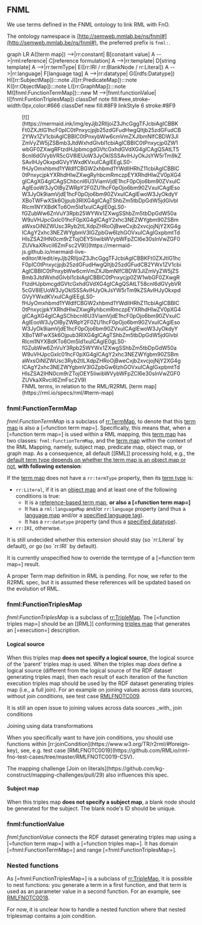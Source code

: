## FNML

We use terms defined in the <a>FNML</a> ontology to link <a>RML</a> with <a>FnO</a>.

The ontology namespace is [http://semweb.mmlab.be/ns/fnml#](http://semweb.mmlab.be/ns/fnml#),
the preferred prefix is `fnml:`.

<div class="mermaid remove">
graph LR
    A([term map]) -->|rr:constant| B[constant value]
    A -->|rml:reference| C[reference formulation]
    A -->|rr:template| D[string template]
    A -->|rr:termType| E([rr:IRI / rr:BlankNode / rr:Literal])
    A -->|rr:language| F[language tag]
    A -->|rr:datatype| G([rdfs:Datatype])
    H([rr:SubjectMap]):::note
    J([rr:PredicateMap]):::note
    K([rr:ObjectMap]):::note
    L([rr:GraphMap]):::note
    M([fnml:FunctionTermMap]):::new
    M -->|fnml:functionValue| I([fnml:FuntionTriplesMap])
    classDef note fill:#eee,stroke-width:0px,color:#666
    classDef new fill:#8F9
    linkStyle 6 stroke:#8F9
</div>

<figure data-format="markdown">
[![](https://mermaid.ink/img/eyJjb2RlIjoiZ3JhcGggTFJcbiAgICBBKFt0ZXJtIG1hcF0pIC0tPnxycjpjb25zdGFudHwgQltjb25zdGFudCB2YWx1ZV1cbiAgICBBIC0tPnxybWw6cmVmZXJlbmNlfCBDW3JlZmVyZW5jZSBmb3JtdWxhdGlvbl1cbiAgICBBIC0tPnxycjp0ZW1wbGF0ZXwgRFtzdHJpbmcgdGVtcGxhdGVdXG4gICAgQSAtLT58cnI6dGVybVR5cGV8IEUoW3JyOklSSSAvIHJyOkJsYW5rTm9kZSAvIHJyOkxpdGVyYWxdKVxuICAgIEEgLS0-fHJyOmxhbmd1YWdlfCBGW2xhbmd1YWdlIHRhZ11cbiAgICBBIC0tPnxycjpkYXRhdHlwZXwgRyhbcmRmczpEYXRhdHlwZV0pXG4gICAgXG4gICAgSChbcnI6U3ViamVjdE1hcF0pOjo6bm90ZVxuICAgIEooW3JyOlByZWRpY2F0ZU1hcF0pOjo6bm90ZVxuICAgIEsoW3JyOk9iamVjdE1hcF0pOjo6bm90ZVxuICAgIEwoW3JyOkdyYXBoTWFwXSk6Ojpub3RlXG4gICAgTShbZm5tbDpGdW5jdGlvblRlcm1NYXBdKTo6Om5ld1xuICAgIE0gLS0-fGZubWw6ZnVuY3Rpb25WYWx1ZXwgSShbZm5tbDpGdW50aW9uVHJpcGxlc01hcF0pXG4gICAgY2xhc3NEZWYgbm90ZSBmaWxsOiNlZWUsc3Ryb2tlLXdpZHRoOjBweCxjb2xvcjojNjY2XG4gICAgY2xhc3NEZWYgbmV3IGZpbGw6IzhGOVxuICAgIGxpbmtTdHlsZSA2IHN0cm9rZTojOEY5IiwibWVybWFpZCI6e30sInVwZGF0ZUVkaXRvciI6ZmFsc2V9)](https://mermaid-js.github.io/mermaid-live-editor/#/edit/eyJjb2RlIjoiZ3JhcGggTFJcbiAgICBBKFt0ZXJtIG1hcF0pIC0tPnxycjpjb25zdGFudHwgQltjb25zdGFudCB2YWx1ZV1cbiAgICBBIC0tPnxybWw6cmVmZXJlbmNlfCBDW3JlZmVyZW5jZSBmb3JtdWxhdGlvbl1cbiAgICBBIC0tPnxycjp0ZW1wbGF0ZXwgRFtzdHJpbmcgdGVtcGxhdGVdXG4gICAgQSAtLT58cnI6dGVybVR5cGV8IEUoW3JyOklSSSAvIHJyOkJsYW5rTm9kZSAvIHJyOkxpdGVyYWxdKVxuICAgIEEgLS0-fHJyOmxhbmd1YWdlfCBGW2xhbmd1YWdlIHRhZ11cbiAgICBBIC0tPnxycjpkYXRhdHlwZXwgRyhbcmRmczpEYXRhdHlwZV0pXG4gICAgXG4gICAgSChbcnI6U3ViamVjdE1hcF0pOjo6bm90ZVxuICAgIEooW3JyOlByZWRpY2F0ZU1hcF0pOjo6bm90ZVxuICAgIEsoW3JyOk9iamVjdE1hcF0pOjo6bm90ZVxuICAgIEwoW3JyOkdyYXBoTWFwXSk6Ojpub3RlXG4gICAgTShbZm5tbDpGdW5jdGlvblRlcm1NYXBdKTo6Om5ld1xuICAgIE0gLS0-fGZubWw6ZnVuY3Rpb25WYWx1ZXwgSShbZm5tbDpGdW50aW9uVHJpcGxlc01hcF0pXG4gICAgY2xhc3NEZWYgbm90ZSBmaWxsOiNlZWUsc3Ryb2tlLXdpZHRoOjBweCxjb2xvcjojNjY2XG4gICAgY2xhc3NEZWYgbmV3IGZpbGw6IzhGOVxuICAgIGxpbmtTdHlsZSA2IHN0cm9rZTojOEY5IiwibWVybWFpZCI6e30sInVwZGF0ZUVkaXRvciI6ZmFsc2V9)
<figcaption>FNML terms, in relation to the RML/R2RML [term map](https://rml.io/specs/rml/#term-map)</figcaption>
</figure>

### fnml:FunctionTermMap

<dfn>fnml:FunctionTermMap</dfn> is a subclass of [rr:TermMap](http://www.w3.org/ns/r2rml#TermMap),
to denote that this [term map](https://rml.io/specs/rml/#term-map) is also a [=function term map=].
Specifically, this means that, when a [=function term map=] is used within a <a>RML mapping</a>,
this [term map](https://rml.io/specs/rml/#term-map) has two classes: `fnml:FunctionTermMap`, and the [term map](https://rml.io/specs/rml/#term-map) within the context of the RML Mapping,
namely, subject map, predicate map, object map, or graph map.
As a consequence, all default [[RML]] processing hold, e.g.,
the [default term type depends on whether the term map is an object map or not](https://rml.io/specs/rml/#termtype),
**with following extension**:

If the [term map](https://rml.io/specs/rml/#term-map) does not have a `rr:termType` property, then its [term type](https://rml.io/specs/rml/#term-type) is:
* `rr:Literal`, if it is an [object map](https://www.w3.org/TR/r2rml/#dfn-object-map) and at least one of the following conditions is true:
   * It is a [reference-based term map](https://rml.io/specs/rml/#reference-valued-term-map),  **or also a [=function term map=]**
   * It has a `rml:languageMap` and/or `rr:language` property (and thus a [language map](https://rml.io/specs/rml/#language-map) and/or a [specified language tag](https://rml.io/specs/rml/#specified-language-tag)).
   * It has a `rr:datatype` property (and thus a [specified datatype](https://rml.io/specs/rml/#specified-datatype)).
* `rr:IRI`, otherwise.

<p class="issue" data-number="5" data-format="markdown">
It is still undecided whether this extension should stay (so `rr:Literal` by default),
or go (so `rr:IRI` by default).
</p>

<p class="issue" data-number="7" data-format="markdown">
It is currently unspecified how to override the termtype of a [=function term map=] result.
</p>

<p class="issue" data-number="12" data-format="markdown">
A proper Term map definition in RML is pending.
For now, we refer to the R2RML spec, but it is assumed these references will be updated based on the evolution of RML.
</p>

### fnml:FunctionTriplesMap

<dfn>fnml:FunctionTriplesMap</dfn> is a subclass of [rr:TripleMap](http://www.w3.org/ns/r2rml#TriplesMap).
The [=function triples map=] should be an [[RML]] conforming [triples map](https://rml.io/specs/rml/#triples-map)
that generates an [=execution=] description.

#### Logical source

When this triples map **does not specify a logical source**, the logical source of the 'parent' triples map is used.
When the triples map _does_ define a logical source (different from the logical source of the RDF dataset generating triples map),
then each result of each iteration of the function execution triples map should be used by the RDF dataset generating triples map
(i.e., a full join).
For an example on joining values across data sources, without join conditions, see test case [RMLFNOTC009](https://github.com/RMLio/rml-fno-test-cases/tree/master/RMLFNOTC0009-CSV).

<p class="issue" data-number="2" data-format="markdown">
It is still an open issue to joining values across data sources _with_ join conditions
</p>

<div class="practice">

<span class="practicelab">Joining using data transformations</span>

<p class="practicedesc" data-format="markdown">When you specifically want to have join conditions, you should use functions within [rr:joinCondition](https://www.w3.org/TR/r2rml/#foreign-key),
see, e.g. test case [RMLFNOTC0019](https://github.com/RMLio/rml-fno-test-cases/tree/master/RMLFNOTC0019-CSV).
</p>
</div>

<p class="issue" data-number="4" data-format="markdown">
The mapping challenge [Join on literals](https://github.com/kg-construct/mapping-challenges/pull/29) also influences this spec.
</p>

#### Subject map

When this triples map **does not specify a subject map**, a blank node should be generated for the subject.
The blank node's ID should be unique.

### fnml:functionValue

<dfn class="lint-ignore">fnml:functionValue</dfn> connects the RDF dataset generating triples map using a [=function term map=] with a [=function triples map=].
It has domain [=fnml:FunctionTermMap=] and range [=fnml:FunctionTriplesMap=].

### Nested functions

As [=fnml:FunctionTriplesMap=] is a subclass of [rr:TripleMap](http://www.w3.org/ns/r2rml#TriplesMap),
it is possible to nest functions: you generate a term in a first function, and that term is used as an parameter value in a second function.
For an example, see [RMLFNOTC0018](https://github.com/RMLio/rml-fno-test-cases/tree/master/RMLFNOTC0018-CSV).

<p class="issue" data-number="3" data-format="markdown">
For now, it is unclear how to handle a nested function where that nested triplesmap contains a join condition.
</p>
